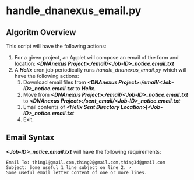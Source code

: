 # handle_dnanexus_email.py

## Algoritm Overview
This script will have the following actions:
1. For a given project, an Applet will compose an email of the form and location: ***\<DNAnexus Project\>:/email/\<Job-ID\>_notice.email.txt***
2. A ***Helix*** cron job periodically runs *handle_dnanexus_email.py* which will have the following actions:
	1. Download email files from ***\<DNAnexus Project\>:/email/\<Job-ID\>_notice.email.txt*** to ***Helix***.
	2. Move from ***\<DNAnexus Project\>:/email/\<Job-ID\>_notice.email.txt*** to ***\<DNAnexus Project\>:/sent_email/\<Job-ID\>_notice.email.txt***
	3. Email contents of ***\<Helix Sent Directory Location\>\\<Job-ID\>_notice.email.txt***
	4. Exit.

## Email Syntax
***\<Job-ID\>_notice.email.txt*** will have the following requirements:
```TEXT
Email To: thing1@gmail.com,thing2@gmail.com,thing3d@gmail.com
Subject: Some useful 1 line subject on line 2. >
Some useful email letter content of one or more lines.
```
